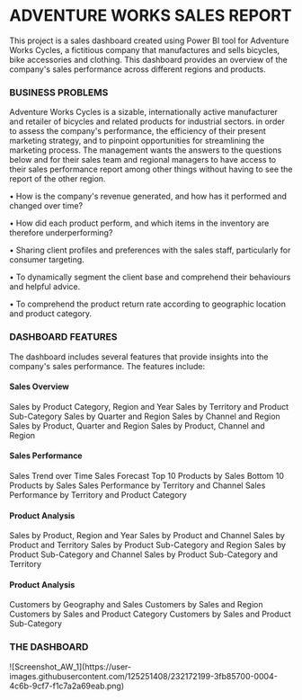 <h1>ADVENTURE WORKS SALES REPORT</h1>
This project is a sales dashboard created using Power BI tool for Adventure Works Cycles, a fictitious company that manufactures and sells bicycles, bike accessories and clothing. This dashboard provides an overview of the company's sales performance across different regions and products.

<h3>BUSINESS PROBLEMS</h3>
Adventure Works Cycles is a sizable, internationally active manufacturer and retailer of bicycles and related products for industrial sectors. in order to assess the company's performance, the efficiency of their present marketing strategy, and to pinpoint opportunities for streamlining the marketing process. The management wants the answers to the questions below and for their sales team and regional managers to have access to their sales performance report among other things without having to see the report of the other region.

• How is the company's revenue generated, and how has it performed and changed over time?

• How did each product perform, and which items in the inventory are therefore underperforming?

• Sharing client profiles and preferences with the sales staff, particularly for consumer targeting.

• To dynamically segment the client base and comprehend their behaviours and helpful advice.

• To comprehend the product return rate according to geographic location and product category.

<h3>DASHBOARD FEATURES</h3>
The dashboard includes several features that provide insights into the company's sales performance. The features include:
<h4>Sales Overview</h4>
Sales by Product Category, Region and Year
Sales by Territory and Product Sub-Category
Sales by Quarter and Region
Sales by Channel and Region
Sales by Product, Quarter and Region
Sales by Product, Channel and Region
<h4>Sales Performance</h4>
Sales Trend over Time
Sales Forecast
Top 10 Products by Sales
Bottom 10 Products by Sales
Sales Performance by Territory and Channel
Sales Performance by Territory and Product Category
<h4>Product Analysis</h4>
Sales by Product, Region and Year
Sales by Product and Channel
Sales by Product and Territory
Sales by Product Sub-Category and Region
Sales by Product Sub-Category and Channel
Sales by Product Sub-Category and Territory
<h4>Product Analysis</h4>
Customers by Geography and Sales
Customers by Sales and Region
Customers by Sales and Product Category
Customers by Sales and Product Sub-Category

<h3>THE DASHBOARD</h3>
![Screenshot_AW_1](https://user-images.githubusercontent.com/125251408/232172199-3fb85700-0004-4c6b-9cf7-f1c7a2a69eab.png)










